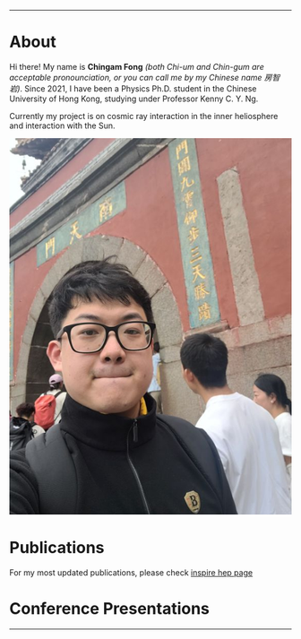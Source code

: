 
---

# About
Hi there! My name is **Chingam Fong** *(both Chi-um and Chin-gum are acceptable pronounciation, or you can call me by my Chinese name 房智岩)*. Since 2021, I have been a Physics Ph.D. student in the Chinese University of Hong Kong, studying under Professor Kenny C. Y. Ng. 

Currently my project is on cosmic ray interaction in the inner heliosphere and interaction with the Sun.
<!--- --->
![Hiking in Taishan, Sep. 2025](https://github.com/fongchingam/fongchingam.github.io/blob/main/20250918_141339[2].jpg) 

# Publications 

For my most updated publications, please check [inspire hep page](https://inspirehep.net/authors/2761058?ui-citation-summary=true)

# Conference Presentations

---
